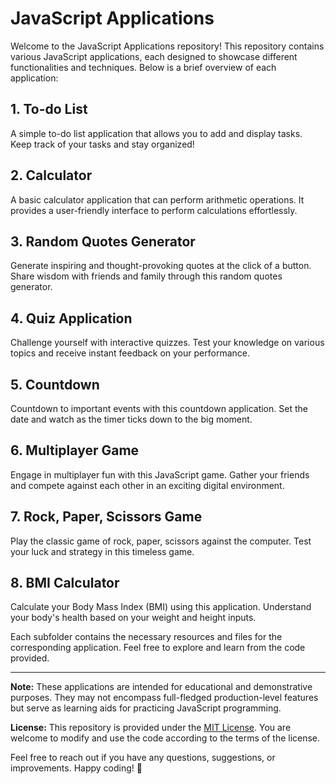 # JavaScript Applications

Welcome to the JavaScript Applications repository! This repository contains various JavaScript applications, each designed to showcase different functionalities and techniques. Below is a brief overview of each application:

## 1. To-do List
A simple to-do list application that allows you to add and display tasks. Keep track of your tasks and stay organized!

## 2. Calculator
A basic calculator application that can perform arithmetic operations. It provides a user-friendly interface to perform calculations effortlessly.

## 3. Random Quotes Generator
Generate inspiring and thought-provoking quotes at the click of a button. Share wisdom with friends and family through this random quotes generator.

## 4. Quiz Application
Challenge yourself with interactive quizzes. Test your knowledge on various topics and receive instant feedback on your performance.

## 5. Countdown
Countdown to important events with this countdown application. Set the date and watch as the timer ticks down to the big moment.

## 6. Multiplayer Game
Engage in multiplayer fun with this JavaScript game. Gather your friends and compete against each other in an exciting digital environment.

## 7. Rock, Paper, Scissors Game
Play the classic game of rock, paper, scissors against the computer. Test your luck and strategy in this timeless game.

## 8. BMI Calculator
Calculate your Body Mass Index (BMI) using this application. Understand your body's health based on your weight and height inputs.

Each subfolder contains the necessary resources and files for the corresponding application. Feel free to explore and learn from the code provided.

---

**Note:** These applications are intended for educational and demonstrative purposes. They may not encompass full-fledged production-level features but serve as learning aids for practicing JavaScript programming.

**License:** This repository is provided under the [MIT License](LICENSE). You are welcome to modify and use the code according to the terms of the license.

Feel free to reach out if you have any questions, suggestions, or improvements. Happy coding! :rocket:
